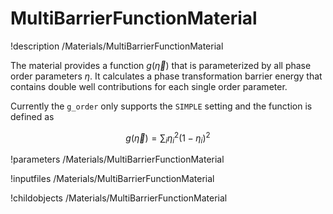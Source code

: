 
# MultiBarrierFunctionMaterial
!description /Materials/MultiBarrierFunctionMaterial

The material provides a function $g(\vec\eta)$ that is parameterized by all
phase order parameters $\eta$. It calculates a phase transformation barrier energy
that contains double well contributions for each single order parameter.

Currently the `g_order` only supports the `SIMPLE` setting and the function is defined as

$$
g(\vec\eta) = \sum_i \eta_i^2(1-\eta_i)^2
$$

!parameters /Materials/MultiBarrierFunctionMaterial

!inputfiles /Materials/MultiBarrierFunctionMaterial

!childobjects /Materials/MultiBarrierFunctionMaterial

